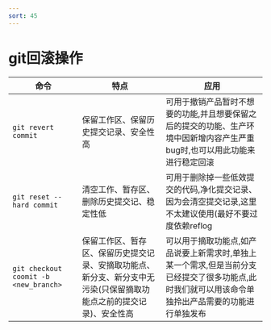 ```yaml
---
sort: 45
---
```


# git回滚操作

|命令|特点|应用|
|---|---|---|
|`git revert commit`|保留工作区、保留历史提交记录、安全性高 | 可用于撤销产品暂时不想要的功能,并且想要保留之后的提交的功能、生产环境中因新增内容产生严重bug时,也可以用此功能来进行稳定回滚|
|`git reset --hard commit`|清空工作、暂存区、删除历史提交记、稳定性低|可用于删除掉一些低效提交的代码,净化提交记录、因为会清空提交记录,这里不太建议使用(最好不要过度依赖reflog|
|`git checkout coomit -b <new_branch>`|保留工作区、暂存区、保留历史提交记录、安摘取功能点、新分支、新分支中无污染(只保留摘取功能点之前的提交记录)、安全性高|可以用于摘取功能点,如产品说要上新需求时,单独上某一个需求,但是当前分支已经提交了很多功能点,此时我们就可以用该命令单独拎出产品需要的功能进行单独发布|

